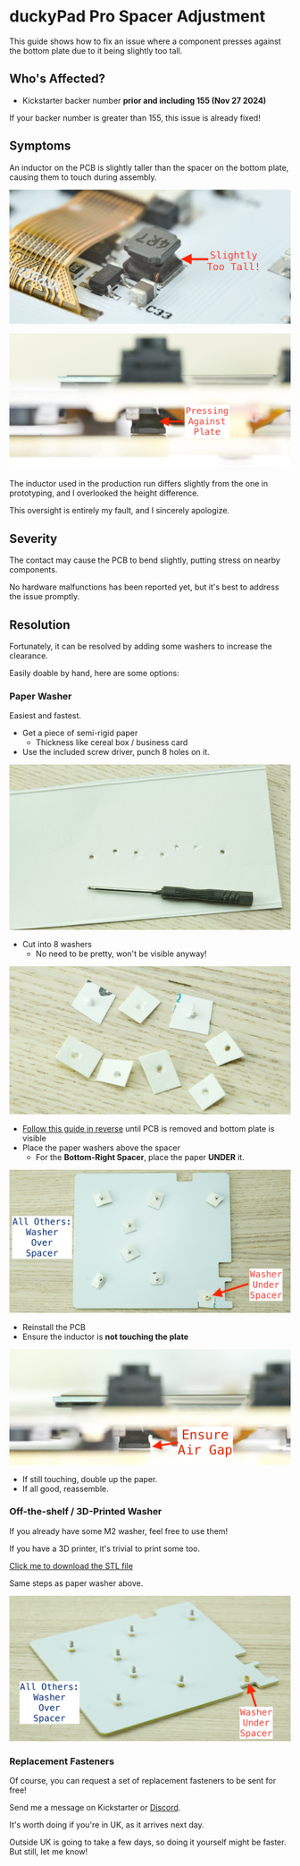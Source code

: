 # duckyPad Pro Spacer Adjustment

This guide shows how to fix an issue where a component presses against the bottom plate due to it being slightly too tall.

## Who's Affected?

* Kickstarter backer number **prior and including 155 (Nov 27 2024)**

If your backer number is greater than 155, this issue is already fixed!

## Symptoms

An inductor on the PCB is slightly taller than the spacer on the bottom plate, causing them to touch during assembly.

![Alt text](../resources/photos/fix/inductor.jpeg)

![Alt text](../resources/photos/fix/touch.jpeg)

The inductor used in the production run differs slightly from the one in prototyping, and I overlooked the height difference.

This oversight is entirely my fault, and I sincerely apologize.

## Severity

The contact may cause the PCB to bend slightly, putting stress on nearby components.

No hardware malfunctions has been reported yet, but it's best to address the issue promptly.

## Resolution

Fortunately, it can be resolved by adding some washers to increase the clearance.

Easily doable by hand, here are some options:

### Paper Washer

Easiest and fastest.

* Get a piece of semi-rigid paper 
	* Thickness like cereal box / business card
* Use the included screw driver, punch 8 holes on it.

![Alt text](../resources/photos/fix/punch.jpeg)

* Cut into 8 washers
	* No need to be pretty, won't be visible anyway!

![Alt text](../resources/photos/fix/cut.jpeg)

* [Follow this guide in reverse](troubleshooting.md) until PCB is removed and bottom plate is visible
* Place the paper washers above the spacer
	* For the **Bottom-Right Spacer**, place the paper **UNDER** it.

![Alt text](../resources/photos/fix/wash.jpeg)

* Reinstall the PCB
* Ensure the inductor is **not touching the plate**

![Alt text](../resources/photos/fix/gap.jpeg)

* If still touching, double up the paper.
* If all good, reassemble.

### Off-the-shelf / 3D-Printed Washer

If you already have some M2 washer, feel free to use them!

If you have a 3D printer, it's trivial to print some too.

[Click me to download the STL file](../resources/photos/fix/dpp_washer.stl)

Same steps as paper washer above.

![Alt text](../resources/photos/fix/3d.jpeg)

### Replacement Fasteners

Of course, you can request a set of replacement fasteners to be sent for free!

Send me a message on Kickstarter or [Discord](https://discord.gg/4sJCBx5).

It's worth doing if you're in UK, as it arrives next day.

Outside UK is going to take a few days, so doing it yourself might be faster. But still, let me know!






